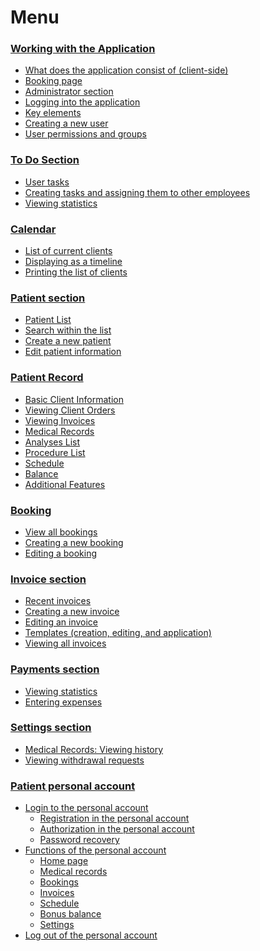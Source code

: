 # Menu

### [Working with the Application](./#working-with-the-application)

* [What does the application consist of (client-side)](./#client-admin-parts)
* [Booking page](./#booking-page)
* [Administrator section](./#admin-section)
* [Logging into the application](./#admin-login)
* [Key elements](./#basic-elements)
* [Creating a new user](./#create-new-user)
* [User permissions and groups](./#staff-roles)

### [To Do Section](./#to-do-section)

* [User tasks](to-do-section/user-tasks.md)
* [Creating tasks and assigning them to other employees](to-do-section/creating-tasks.md)
* [Viewing statistics](to-do-section/viewing-statistics.md)

### [Calendar](./#calendar)

* [List of current clients](calendar-section/list-of-current-clients.md)&#x20;
* [Displaying as a timeline](calendar-section/displaying-as-a-timeline.md)
* [Printing the list of clients](calendar-section/printing-the-client-list.md)

### [Patient section](./#patient-section)

* [Patient List](patients-section/list-of-patients.md)
* [Search within the list](patients-section/search-clients.md)
* [Create a new patient](patients-section/create-new-patient.md)
* [Edit patient information](patients-section/redaktirovanie-dannykh-pacienta.md)

### [Patient Record](./#patient-record)

* [Basic Client Information](patient-record-section/basic-client-information.md)&#x20;
* [Viewing Client Orders](patient-record-section/viewing-client-orders.md)&#x20;
* [Viewing Invoices](patient-record-section/viewing-invoices.md)&#x20;
* [Medical Records ](patient-record-section/medical-records.md)
* [Analyses List](patient-record-section/spisok-analizov.md)
* [Procedure List ](patient-record-section/list-of-procedures.md)
* [Schedule](patient-record-section/schedule.md)&#x20;
* [Balance](patient-record-section/balance.md)&#x20;
* [Additional Features](patient-record-section/additional-features.md)

### [Booking](./#booking)

* [View all bookings](booking-section/viewing-all-bookings.md)
* [Creating a new booking](booking-section/creating-a-new-booking.md)
* [Editing a booking](booking-section/edit-booking.md)

### [Invoice section](./#invoice-section)

* [Recent invoices](invoices-section/last-invoices.md)
* [Creating a new invoice](invoices-section/creating-new-invoice.md)
* [Editing an invoice](invoices-section/edit-invoice.md)
* [Templates (creation, editing, and application)](invoices-section/templates.md)
* [Viewing all invoices](invoices-section/see-all-invoices.md)

### [Payments section](./#payments-section)

* [Viewing statistics](to-do-section/viewing-statistics.md)
* [Entering expenses](payments-section/entering-expenses.md)

### [Settings section](./#settings-section)

* [Medical Records: Viewing history](settings-section/viewing-histories.md)
* [Viewing withdrawal requests](settings-section/viewing-withdrawal-requests.md)

### [Patient personal account](./#patient-personal-account)

* [Login to the personal account](./#login-to-the-personal-account)
  * [Registration in the personal account](./#registration-in-the-personal-account)
  * [Authorization in the personal account](./#authorization-in-the-personal-account)
  * [Password recovery](./#password-recovery)
* [Functions of the personal account](./#functions-of-the-personal-account)
  * [Home page](./#home-page)
  * [Medical records](./#medical-records)
  * [Bookings](./#orders)
  * [Invoices](./#invoices)
  * [Schedule](./#schedule)
  * [Bonus balance](./#bonus-balance)
  * [Settings](./#personal-settings)
* [Log out of the personal account](./#log-out-of-the-personal-account)
